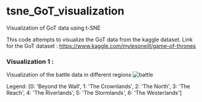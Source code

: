 # tsne_GoT_visualization
Visualization of GoT data using t-SNE

This code attempts to visualize the GoT data from the kaggle dataset.
Link for the GoT dataset : https://www.kaggle.com/mylesoneill/game-of-thrones

### Visualization 1 :
Visualization of the battle data in different regions
![battle](battle_visualization.png)

Legend:
[0: 'Beyond the Wall', 1: 'The Crownlands', 2: 'The North', 3: 'The Reach', 4: 'The Riverlands', 5: 'The Stormlands', 6: 'The Westerlands']

